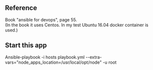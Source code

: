 Reference
-------------------------

Book "ansible for devops", page 55.  
(In the book it uses Centos. In my test Ubuntu 16.04 docker container is used.)


Start this app
-------------------

Ansible-playbook -i hosts playbook.yml --extra-vars="node_apps_location=/usr/local/opt/node" -u root

